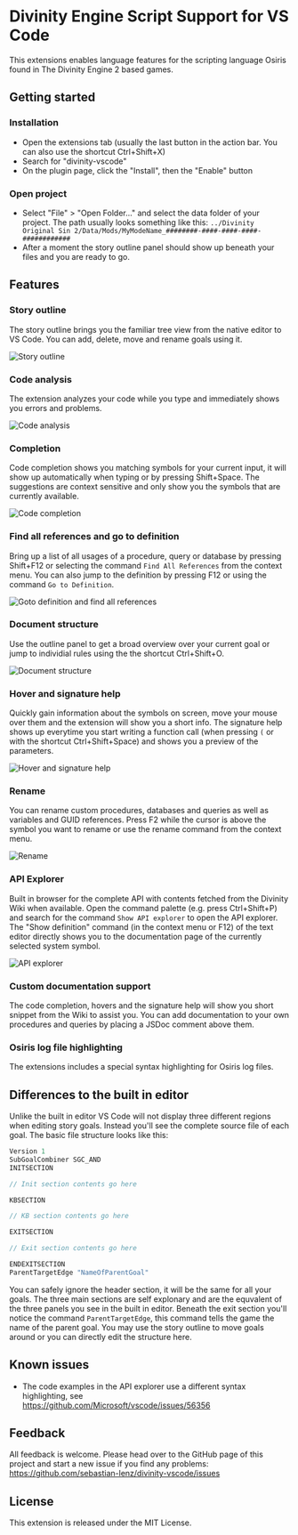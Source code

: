 # Divinity Engine Script Support for VS Code

This extensions enables language features for the scripting language Osiris found in The Divinity Engine 2 based games.

## Getting started

### Installation

- Open the extensions tab (usually the last button in the action bar. You can also use the shortcut Ctrl+Shift+X)
- Search for "divinity-vscode"
- On the plugin page, click the "Install", then the "Enable" button

### Open project

- Select "File" > "Open Folder..." and select the data folder of your project. The path usually looks something like this: `../Divinity Original Sin 2/Data/Mods/MyModeName_########-####-####-####-############`
- After a moment the story outline panel should show up beneath your files and you are ready to go.

## Features

### Story outline

The story outline brings you the familiar tree view from the native editor to VS Code. You can add, delete, move and rename goals using it.

![Story outline](resources/features/story-outline.gif)

### Code analysis

The extension analyzes your code while you type and immediately shows you errors and problems.

![Code analysis](resources/features/code-analysis.gif)

### Completion

Code completion shows you matching symbols for your current input, it will show up automatically when typing or by pressing Shift+Space. The suggestions are context sensitive and only show you the symbols that are currently available.

![Code completion](resources/features/completion.gif)

### Find all references and go to definition

Bring up a list of all usages of a procedure, query or database by pressing Shift+F12 or selecting the command `Find All References` from the context menu. You can also jump to the definition by pressing F12 or using the command `Go to Definition`.

![Goto definition and find all references](resources/features/find-references.gif)

### Document structure

Use the outline panel to get a broad overview over your current goal or jump to individial rules using the the shortcut Ctrl+Shift+O.

![Document structure](resources/features/document-structure.gif)

### Hover and signature help

Quickly gain information about the symbols on screen, move your mouse over them and the extension will show you a short info. The signature help shows up everytime you start writing a function call (when pressing `(` or with the shortcut Ctrl+Shift+Space) and shows you a preview of the parameters.

![Hover and signature help](resources/features/hover.gif)

### Rename

You can rename custom procedures, databases and queries as well as variables and GUID references. Press F2 while the cursor is above the symbol you want to rename or use the rename command from the context menu.

![Rename](resources/features/rename.gif)

### API Explorer

Built in browser for the complete API with contents fetched from the Divinity Wiki when available. Open the command palette (e.g. press Ctrl+Shift+P) and search for the command `Show API explorer` to open the API explorer. The "Show definition" command (in the context menu or F12) of the text editor directly shows you to the documentation page of the currently selected system symbol.

![API explorer](resources/features/api-explorer.gif)

### Custom documentation support

The code completion, hovers and the signature help will show you short snippet from the Wiki to assist you. You can add documentation to your own procedures and queries by placing a JSDoc comment above them.

### Osiris log file highlighting

The extensions includes a special syntax highlighting for Osiris log files.

## Differences to the built in editor

Unlike the built in editor VS Code will not display three different regions when editing story goals. Instead you'll see the complete source file of each goal. The basic file structure looks like this:

```javascript
Version 1
SubGoalCombiner SGC_AND
INITSECTION

// Init section contents go here

KBSECTION

// KB section contents go here

EXITSECTION

// Exit section contents go here

ENDEXITSECTION
ParentTargetEdge "NameOfParentGoal"
```

You can safely ignore the header section, it will be the same for all your goals. The three main sections are self explonary and are the equvalent of the three panels you see in the built in editor. Beneath the exit section you'll notice the command `ParentTargetEdge`, this command tells the game the name of the parent goal. You may use the story outline to move goals around or you can directly edit the structure here.

## Known issues

- The code examples in the API explorer use a different syntax highlighting, see  
  https://github.com/Microsoft/vscode/issues/56356

## Feedback

All feedback is welcome. Please head over to the GitHub page of this project and start a new issue if you find any problems:  
https://github.com/sebastian-lenz/divinity-vscode/issues

## License

This extension is released under the MIT License.
